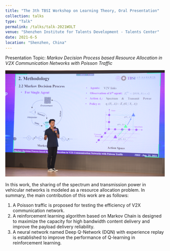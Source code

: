 ```yaml
---
title: "The 3th TBSI Workshop on Learning Theory, Oral Presentation"
collection: talks
type: "Talk"
permalink: /talks/talk-2021WOLT
venue: "Shenzhen Institute for Talents Development - Talents Center"
date: 2021-6-5
location: "Shenzhen, China"
---
```


[//]: # ([More information here]&#40;http://exampleurl.com&#41;)

Presentation Topic: _Markov Decision Process based Resource Allocation in V2X Communication Networks with Poisson Traffic_

![2021WOLT.jpg](/images/2021WOLT.jpg "Talk in the 3rd TBSI-WOLT, 2021")

In this work, the sharing of the spectrum and transmission power in vehicular networks is modeled as a resource allocation problem. In summary, the main contribution of this work are as follows:
1. A Poisson traffic is proposed for testing the efficiency of V2X communication network.
2. A reinforcement learning algorithm based on Markov Chain is designed to maximize the capacity for high bandwidth content delivery and improve the payload delivery reliability.
3. A neural network named Deep Q-Network (DQN) with experience replay is established to improve the performance of Q-learning in reinforcement learning.
